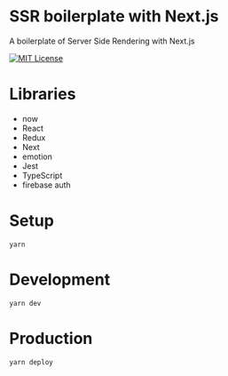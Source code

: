 # SSR boilerplate with Next.js

A boilerplate of Server Side Rendering with Next.js

[![MIT License](http://img.shields.io/badge/license-MIT-blue.svg?style=flat)](LICENSE)

# Libraries

- now
- React
- Redux
- Next
- emotion
- Jest
- TypeScript
- firebase auth

# Setup

```
yarn
```

# Development

```
yarn dev
```

# Production

```
yarn deploy
```
